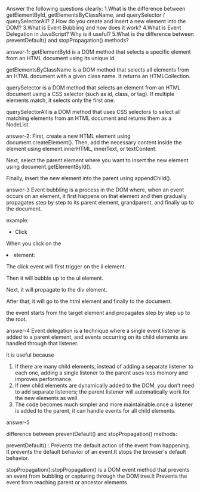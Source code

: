 Answer the following questions clearly:
1.What is the difference between getElementById, getElementsByClassName, and querySelector / querySelectorAll?
2.How do you create and insert a new element into the DOM?
3.What is Event Bubbling and how does it work?
4.What is Event Delegation in JavaScript? Why is it useful?
5.What is the difference between preventDefault() and stopPropagation() methods?

<!-- answers -->

answer-1:
getElementById is a DOM method that selects a specific element from an HTML document using its unique id.

getElementsByClassName is a DOM method that selects all elements from an HTML document with a given class name. It returns an HTMLCollection.

querySelector is a DOM method that selects an element from an HTML document using a CSS selector (such as id, class, or tag). If multiple elements match, it selects only the first one.

querySelectorAll is a DOM method that uses CSS selectors to select all matching elements from an HTML document and returns them as a NodeList.

answer-2:
First, create a new HTML element using document.createElement().
Then, add the necessary content inside the element using element.innerHTML, innerText, or textContent.

Next, select the parent element where you want to insert the new element using document.getElementById().

Finally, insert the new element into the parent using appendChild().

answer-3
Event bubbling is a process in the DOM where, when an event occurs on an element, it first happens on that element and then gradually propagates step by step to its parent element, grandparent, and finally up to the document.

example:

<div>
    <ul>
        <li>Click</li>
    </ul>
</div>

When you click on the <li> element:

The click event will first trigger on the li element.

Then it will bubble up to the ul element.

Next, it will propagate to the div element.

After that, it will go to the html element and finally to the document.

the event starts from the target element and propagates step by step up to the root.

answer-4
Event delegation is a technique where a single event listener is added to a parent element, and events occurring on its child elements are handled through that listener.

it is useful because

1. If there are many child elements, instead of adding a separate listener to each one, adding a single listener to the parent uses less memory and improves performance.
2. If new child elements are dynamically added to the DOM, you don’t need to add separate listeners; the parent listener will automatically work for the new elements as well.
3. The code becomes much simpler and more maintainable.once a listener is added to the parent, it can handle events for all child elements.

answer-5

difference between preventDefault() and stopPropagation() methods:

preventDefault() : Prevents the default action of the event from happening. It prevents the default behavior of an event.It stops the browser's default behavior.

stopPropagation():stopPropagation() is a DOM event method that prevents an event from bubbling or capturing through the DOM tree.It
Prevents the event from reaching parent or ancestor elements
